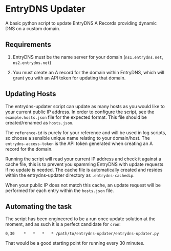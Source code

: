 # EntryDNS Updater

A basic python script to update EntryDNS A Records providing dynamic DNS on a custom domain.

## Requirements

1) EntryDNS must be the name server for your domain (`ns1.entrydns.net`, `ns2.entrydns.net`)

2) You must create an A record for the domain within EntryDNS, which will grant you with an API token for updating that domain.

## Updating Hosts

The entrydns-updater script can update as many hosts as you would like to your current public IP address. In order to configure the script, see the `example.hosts.json` file for the expected format. This file should be created/renamed as `hosts.json`.

The `reference-id` is purely for your reference and will be used in log scripts, so choose a sensible unique name relating to your domain/host. The `entrydns-access-token` is the API token generated when creating an A record for the domain.

Running the script will read your current IP address and check it against a cache file, this is to prevent you spamming EntryDNS with update requests if no update is needed. The cache file is automatically created and resides within the entrydns-updater directory as `.entrydns-cachedip`.

When your public IP does not match this cache, an update request will be performed for each entry within the `hosts.json` file.

## Automating the task

The script has been engineered to be a run once update solution at the moment, and as such it is a perfect candidate for `cron`:

```
0,30	*	*	*	* /path/to/entrydns-updater/entrydns-updater.py
```

That would be a good starting point for running every 30 minutes.